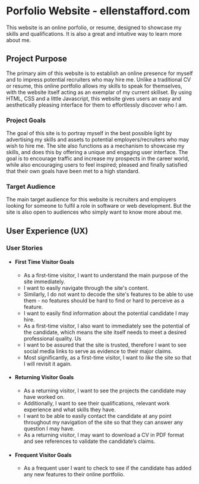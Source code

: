 # Porfolio Website - ellenstafford.com


This website is an online porfolio, or resume, designed to showcase my skills and qualifications. It is also a great and intuitive way to learn more about me.

## Project Purpose 

The primary aim of this website is to establish an online presence for myself and to impress potential recruiters who may hire me. Unlike a traditional CV or resume, this online portfolio allows my skills to speak for themselves, with the website itself acting as an exemplar of my current skillset. By using HTML, CSS and a little Javascript, this website gives users an easy and aesthetically pleasing interface for them to effortlessly discover who I am. 

 ### Project Goals 
 
The goal of this site is to portray myself in the best possible light by advertising my skills and assets to potential employers/recruiters who may wish to hire me. The site also functions as a mechanism to showcase my skills, and does this by offering a unique and engaging user interface. The goal is to encourage traffic and increase my prospects in the career world, while also encouraging users to feel inspired; pleased and finally satisfied that their own goals have been met to a high standard. 
 
 ### Target Audience 

The main target audience for this website is recruiters and employers looking for someone to fulfil a role in software or web development. But the site is also open to audiences who simply want to know more about me. 


## User Experience (UX)

### User Stories 

-   #### First Time Visitor Goals     

    - As a first-time visitor, I want to understand the main purpose of the site immediately.
    - I want to easily navigate through the site's content. 
    - Similarly, I do not want to decode the site's features to be able to use them - no features should be hard to find or hard to perceive as a feature. 
    - I want to easily find information about the potential candidate I may hire. 
    - As a first-time visitor, I also want to immediately see the potential of the candidate, which means the site itself needs to meet a desired professional quality. Us
    - I want to be assured that the site is trusted, therefore I want to see social media links to serve as evidence to their major claims. 
    - Most significantly, as a first-time visitor, I want to *like* the site so that I will revisit it again. 
    
-  #### Returning Visitor Goals    

    - As a returning visitor, I want to see the projects the candidate may have worked on. 
    - Additionally, I want to see their qualifications, relevant work experience and what skills they have.
    - I want to be able to easily contact the candidate at any point throughout my navigation of the site so that they can answer any question I may have.
    - As a returning visitor, I may want to download a CV in PDF format and see references to validate the candidate’s claims.
    
-  #### Frequent Visitor Goals 

    - As a frequent user I want to check to see if the candidate has added any new features to their online portfolio.
